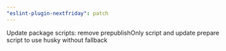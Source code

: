 ```yaml
---
"eslint-plugin-nextfriday": patch
---
```


Update package scripts: remove prepublishOnly script and update prepare script to use husky without fallback
